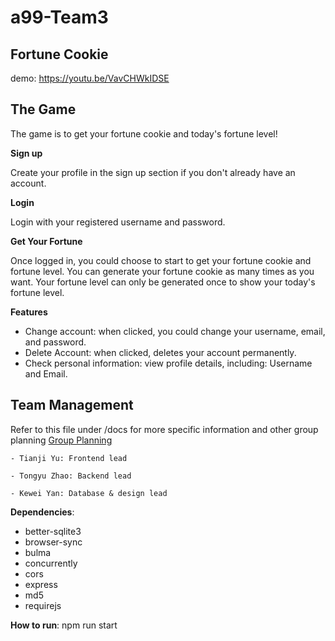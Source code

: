 # a99-Team3
## Fortune Cookie

demo: https://youtu.be/VavCHWkIDSE


## The Game
The game is to get your fortune cookie and today's fortune level!

**Sign up**

Create your profile in the sign up section if you don't already have an account.

**Login**

Login with your registered username and password.

**Get Your Fortune**

Once logged in, you could choose to start to get your fortune cookie and fortune level.
You can generate your fortune cookie as many times as you want.
Your fortune level can only be generated once to show your today's fortune level.

**Features**
- Change account: when clicked, you could change your username, email, and password.
- Delete Account: when clicked, deletes your account permanently.
- Check personal information: view profile details, including: Username and Email.

## Team Management

Refer to this file under /docs for more specific information and other group planning [Group Planning](/docs/planning.md)

    - Tianji Yu: Frontend lead

    - Tongyu Zhao: Backend lead

    - Kewei Yan: Database & design lead


**Dependencies**:
- better-sqlite3
- browser-sync
- bulma
- concurrently
- cors
- express
- md5
- requirejs

**How to run**: npm run start
